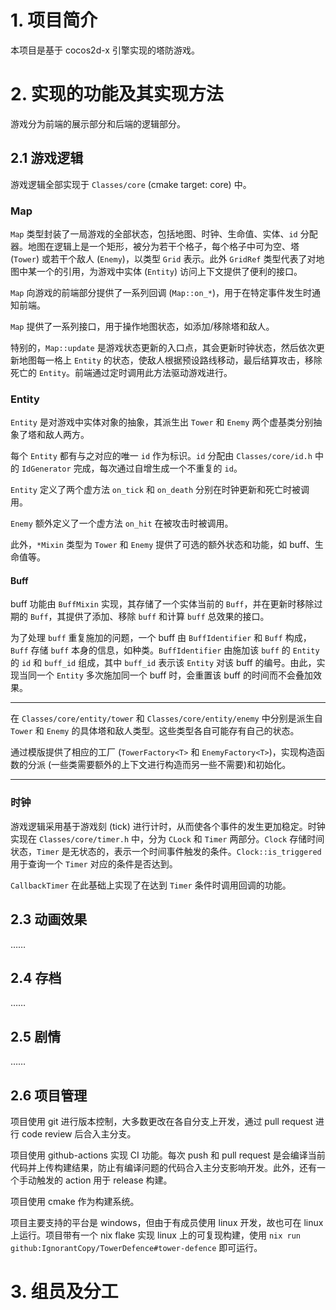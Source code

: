 # 1. 项目简介

本项目是基于 cocos2d-x 引擎实现的塔防游戏。

# 2. 实现的功能及其实现方法

游戏分为前端的展示部分和后端的逻辑部分。

## 2.1 游戏逻辑

游戏逻辑全部实现于 `Classes/core` (cmake target: core) 中。

### Map

`Map` 类型封装了一局游戏的全部状态，包括地图、时钟、生命值、实体、`id` 分配器。地图在逻辑上是一个矩形，被分为若干个格子，每个格子中可为空、塔 (`Tower`) 或若干个敌人 (`Enemy`)，以类型 `Grid` 表示。此外 `GridRef` 类型代表了对地图中某一个的引用，为游戏中实体 (`Entity`) 访问上下文提供了便利的接口。

`Map` 向游戏的前端部分提供了一系列回调 (`Map::on_*`)，用于在特定事件发生时通知前端。

`Map` 提供了一系列接口，用于操作地图状态，如添加/移除塔和敌人。

特别的，`Map::update` 是游戏状态更新的入口点，其会更新时钟状态，然后依次更新地图每一格上 `Entity` 的状态，使敌人根据预设路线移动，最后结算攻击，移除死亡的 `Entity`。前端通过定时调用此方法驱动游戏进行。

### Entity

`Entity` 是对游戏中实体对象的抽象，其派生出 `Tower` 和 `Enemy` 两个虚基类分别抽象了塔和敌人两方。

每个 `Entity` 都有与之对应的唯一 `id` 作为标识。`id` 分配由 `Classes/core/id.h` 中的 `IdGenerator` 完成，每次通过自增生成一个不重复的 `id`。

`Entity` 定义了两个虚方法 `on_tick` 和 `on_death` 分别在时钟更新和死亡时被调用。

`Enemy` 额外定义了一个虚方法 `on_hit` 在被攻击时被调用。

此外，`*Mixin` 类型为 `Tower` 和 `Enemy` 提供了可选的额外状态和功能，如 buff、生命值等。

#### Buff

buff 功能由 `BuffMixin` 实现，其存储了一个实体当前的 `Buff`，并在更新时移除过期的 `Buff`，其提供了添加、移除 `buff` 和计算 `buff` 总效果的接口。

为了处理 `buff` 重复施加的问题，一个 buff 由 `BuffIdentifier` 和 `Buff` 构成，`Buff` 存储 `buff` 本身的信息，如种类。`BuffIdentifier` 由施加该 `buff` 的 `Entity` 的 `id` 和 `buff_id` 组成，其中 `buff_id` 表示该 `Entity` 对该 buff 的编号。由此，实现当同一个 `Entity` 多次施加同一个 buff 时，会重置该 buff 的时间而不会叠加效果。

---

在 `Classes/core/entity/tower` 和 `Classes/core/entity/enemy` 中分别是派生自 `Tower` 和 `Enemy` 的具体塔和敌人类型。这些类型各自可能存有自己的状态。

通过模版提供了相应的工厂 (`TowerFactory<T>` 和 `EnemyFactory<T>`)，实现构造函数的分派 (一些类需要额外的上下文进行构造而另一些不需要)和初始化。

---

### 时钟

游戏逻辑采用基于游戏刻 (tick) 进行计时，从而使各个事件的发生更加稳定。时钟实现在 `Classes/core/timer.h` 中，分为 `CLock` 和 `Timer` 两部分。`Clock` 存储时间状态，`Timer` 是无状态的，表示一个时间事件触发的条件。`Clock::is_triggered` 用于查询一个 `Timer` 对应的条件是否达到。

`CallbackTimer` 在此基础上实现了在达到 `Timer` 条件时调用回调的功能。


## 2.3 动画效果

……

## 2.4 存档

……

## 2.5 剧情

……

## 2.6 项目管理

项目使用 git 进行版本控制，大多数更改在各自分支上开发，通过 pull request 进行 code review 后合入主分支。

项目使用 github-actions 实现 CI 功能。每次 push 和 pull request 是会编译当前代码并上传构建结果，防止有编译问题的代码合入主分支影响开发。此外，还有一个手动触发的 action 用于 release 构建。

项目使用 cmake 作为构建系统。

项目主要支持的平台是 windows，但由于有成员使用 linux 开发，故也可在 linux 上运行。项目带有一个 nix flake 实现 linux 上的可复现构建，使用 `nix run github:IgnorantCopy/TowerDefence#tower-defence` 即可运行。

# 3. 组员及分工

